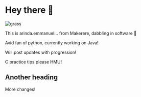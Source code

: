 # Hey there 👋

![grass](https://github.com/user-attachments/assets/d2ffb8dd-9d34-4d48-841c-d7d3d8cc8d5a)

This is arinda.emmanuel... from Makerere, dabbling in software 👾

Avid fan of python, currently working on Java!

Will post updates with progression!

C practice tips please HMU!

## Another heading

More changes!

<!--
**emm-aa/emm-aa** is a ✨ _special_ ✨ repository because its `README.md` (this file) appears on your GitHub profile.
T

- 🔭 I’m currently working on ...
- 🌱 I’m currently learning ...
- 👯 I’m looking to collaborate on ...
- 🤔 I’m looking for help with ...
- 💬 Ask me about ...
- 📫 How to reach me: ...
- 😄 Pronouns: ...
- ⚡ Fun fact: ...
-->
